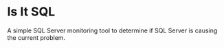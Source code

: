 # Is It SQL
A simple SQL Server monitoring tool to determine if SQL Server is causing the current problem.

